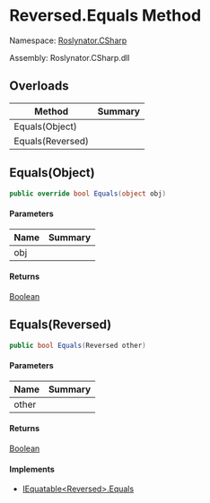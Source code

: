 # Reversed\.Equals Method

Namespace: [Roslynator.CSharp](../../../README.md)

Assembly: Roslynator\.CSharp\.dll

## Overloads

| Method | Summary |
| ------ | ------- |
| Equals\(Object\) | |
| Equals\(Reversed\) | |

## Equals\(Object\)

```csharp
public override bool Equals(object obj)
```

#### Parameters

| Name | Summary |
| ---- | ------- |
| obj | |

#### Returns

[Boolean](https://docs.microsoft.com/en-us/dotnet/api/system.boolean)

## Equals\(Reversed\)

```csharp
public bool Equals(Reversed other)
```

#### Parameters

| Name | Summary |
| ---- | ------- |
| other | |

#### Returns

[Boolean](https://docs.microsoft.com/en-us/dotnet/api/system.boolean)

#### Implements

* [IEquatable\<Reversed>.Equals](https://docs.microsoft.com/en-us/dotnet/api/system.iequatable-1.equals)
